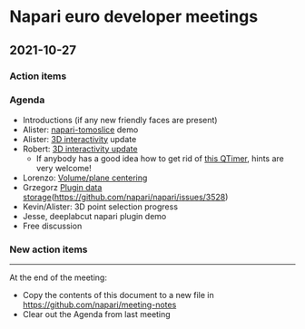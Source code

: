 # Napari euro developer meetings

## 2021-10-27

### Action items

### Agenda

- Introductions (if any new friendly faces are present)
- Alister: [napari-tomoslice](https://www.napari-hub.org/plugins/napari-tomoslice) demo
- Alister: [3D interactivity](https://github.com/napari/napari/pull/3205) update
- Robert: [3D interactivity update](https://twitter.com/haesleinhuepf/status/1453298169413095437?s=20)
  - If anybody has a good idea how to get rid of [this QTimer](https://github.com/haesleinhuepf/napari-skimage-regionprops/blob/d8cf8db91ca2e838e43d20660dcf7e2b006d3528/napari_skimage_regionprops/_regionprops.py#L117), hints are very welcome!  
- Lorenzo: [Volume/plane centering](https://github.com/vispy/vispy/pull/2239)
- Grzegorz [Plugin data storage](https://github.com/napari/napari/issues/3528)(https://github.com/napari/napari/issues/3528)
- Kevin/Alister: 3D point selection progress
- Jesse, deeplabcut napari plugin demo
- Free discussion


### New action items



------

At the end of the meeting:
- Copy the contents of this document to a new file in https://github.com/napari/meeting-notes
- Clear out the Agenda from last meeting

